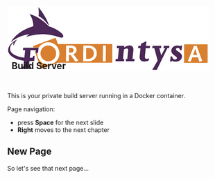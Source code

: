 ## <img src="images/fordintysa.png" style="border-style: none"></img>&nbsp;&nbsp;<span style="position: relative; bottom: 30px">Build Server</span>

This is your private build server running in a Docker container.

Page navigation:
  * press **Space** for the next slide
  * **Right** moves to the next chapter




## New Page

So let's see that next page...
